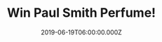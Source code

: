 ---
campaign-uuid: "c-481edff4-831e-4374-a98a-faef5d5c4f8a"
type: "Competition"
category: "Gifts"
date: "2019-06-19T06:00:00.000Z"
end-date: "2019-08-19T23:59:00.000Z"
disable-form: false
is_promoted: false
has_entry_page: true
title: "Win Paul Smith Perfume!"
competition-description: "<p>Fresh. Modern. Airy. Individual. Addictive. Sensual.\
  \ Not words you'd automatically associate with a rose fragrance. But the moment\
  \ you mist Paul Smith Rose, you abandon all preconceptions. Paul Smith brings to\
  \ this fragrance his signature skill an instinctive knack of redefining the classics,\
  \ introducing an unmistakable note of edgy elegance. This is, quite simply, a rose\
  \ fragrance for a new generation.</p>\n<p>Click below for a chance to win.</p>\n"
hero-header: "Win Paul Smith Perfume!"
terms-confirmation: "N/A"
banner-img: "https://assets.expresslyapp.com/asset-3e29cbe6-1965-4575-b592-d02fbd8d902c.jpg"
logo-left-href: "http://club.expressly.io"
logo-left-image: "https://assets.expresslyapp.com/asset-2ed4f2d2-b0b0-4fed-9d62-fdc8a7123268.jpg"
logo-left-title: "ExpresslyClub"
bg-image-hero: "https://assets.expresslyapp.com/asset-399847b0-3ac7-45a6-b1c3-3b2d7f25799f.jpg"
bg-image-first: "https://assets.expresslyapp.com/asset-384899b7-a317-4d4f-9c18-a17d7c7f91dc.jpg"
section1-content: "<p>The rose at the heart of this fragrance bears Paul Smith’s name.\
  \ It was cultivated and given as a gift from Paul’s wife for his birthday. This\
  \ proved to be an inspiration for a fragrance. The Paul Smith rose is a potently\
  \ fragrant, cochineal pink bloom, with a tight peony centre and full outer centre.\
  \ It was first presented in 2006 at the Chelsea Flower Show.</p>\n<p>Rose by Paul\
  \ Smith is something altogether different. Fresh and individual, modern and memorable.</p>\n\
  <p>Enter below for a chance to win it now!</p>\n"
entry-title: "Win Paul Smith Rose Perfume!"
entry-content: "<p>Enter the draw to win Paul Smith Rose Perfume by completing the\
  \ form below before 23:59 on the 19th of August  2019.</p>\n"
has-winner: false
prize-description: "Paul Smith Rose perfume"
special-conditions: "Multiple entries are allowed up to one every day."
country-restrictions:
- "GB"
---